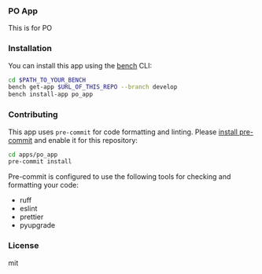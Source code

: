 ### PO App

This is for PO

### Installation

You can install this app using the [bench](https://github.com/frappe/bench) CLI:

```bash
cd $PATH_TO_YOUR_BENCH
bench get-app $URL_OF_THIS_REPO --branch develop
bench install-app po_app
```

### Contributing

This app uses `pre-commit` for code formatting and linting. Please [install pre-commit](https://pre-commit.com/#installation) and enable it for this repository:

```bash
cd apps/po_app
pre-commit install
```

Pre-commit is configured to use the following tools for checking and formatting your code:

- ruff
- eslint
- prettier
- pyupgrade

### License

mit
